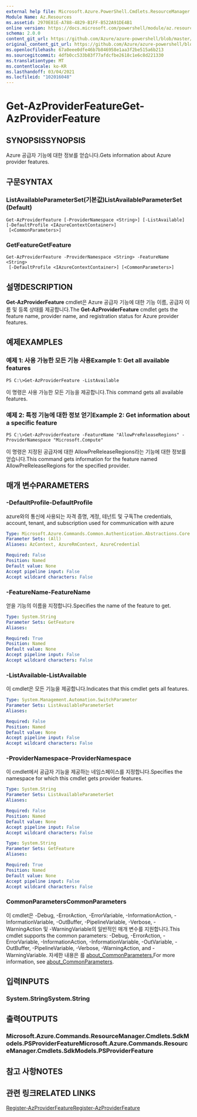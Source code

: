```yaml
---
external help file: Microsoft.Azure.PowerShell.Cmdlets.ResourceManager.dll-Help.xml
Module Name: Az.Resources
ms.assetid: 2970E81E-A788-4829-B1FF-B522A91DE4B1
online version: https://docs.microsoft.com/powershell/module/az.resources/get-azproviderfeature
schema: 2.0.0
content_git_url: https://github.com/Azure/azure-powershell/blob/master/src/Resources/Resources/help/Get-AzProviderFeature.md
original_content_git_url: https://github.com/Azure/azure-powershell/blob/master/src/Resources/Resources/help/Get-AzProviderFeature.md
ms.openlocfilehash: 67a0eee0dfe46b7b846958e1aa3f2be515a6b213
ms.sourcegitcommit: 4dfb0cc533b83f77afdcfbe2618c1e6c8d221330
ms.translationtype: MT
ms.contentlocale: ko-KR
ms.lasthandoff: 03/04/2021
ms.locfileid: "102016048"
---
```

# <span data-ttu-id="9a2fd-101">Get-AzProviderFeature</span><span class="sxs-lookup"><span data-stu-id="9a2fd-101">Get-AzProviderFeature</span></span>

## <span data-ttu-id="9a2fd-102">SYNOPSIS</span><span class="sxs-lookup"><span data-stu-id="9a2fd-102">SYNOPSIS</span></span>
<span data-ttu-id="9a2fd-103">Azure 공급자 기능에 대한 정보를 얻습니다.</span><span class="sxs-lookup"><span data-stu-id="9a2fd-103">Gets information about Azure provider features.</span></span>

## <span data-ttu-id="9a2fd-104">구문</span><span class="sxs-lookup"><span data-stu-id="9a2fd-104">SYNTAX</span></span>

### <span data-ttu-id="9a2fd-105">ListAvailableParameterSet(기본값)</span><span class="sxs-lookup"><span data-stu-id="9a2fd-105">ListAvailableParameterSet (Default)</span></span>
```
Get-AzProviderFeature [-ProviderNamespace <String>] [-ListAvailable] [-DefaultProfile <IAzureContextContainer>]
 [<CommonParameters>]
```

### <span data-ttu-id="9a2fd-106">GetFeature</span><span class="sxs-lookup"><span data-stu-id="9a2fd-106">GetFeature</span></span>
```
Get-AzProviderFeature -ProviderNamespace <String> -FeatureName <String>
 [-DefaultProfile <IAzureContextContainer>] [<CommonParameters>]
```

## <span data-ttu-id="9a2fd-107">설명</span><span class="sxs-lookup"><span data-stu-id="9a2fd-107">DESCRIPTION</span></span>
<span data-ttu-id="9a2fd-108">**Get-AzProviderFeature** cmdlet은 Azure 공급자 기능에 대한 기능 이름, 공급자 이름 및 등록 상태를 제공합니다.</span><span class="sxs-lookup"><span data-stu-id="9a2fd-108">The **Get-AzProviderFeature** cmdlet gets the feature name, provider name, and registration status for Azure provider features.</span></span>

## <span data-ttu-id="9a2fd-109">예제</span><span class="sxs-lookup"><span data-stu-id="9a2fd-109">EXAMPLES</span></span>

### <span data-ttu-id="9a2fd-110">예제 1: 사용 가능한 모든 기능 사용</span><span class="sxs-lookup"><span data-stu-id="9a2fd-110">Example 1: Get all available features</span></span>
```
PS C:\>Get-AzProviderFeature -ListAvailable
```

<span data-ttu-id="9a2fd-111">이 명령은 사용 가능한 모든 기능을 제공합니다.</span><span class="sxs-lookup"><span data-stu-id="9a2fd-111">This command gets all available features.</span></span>

### <span data-ttu-id="9a2fd-112">예제 2: 특정 기능에 대한 정보 얻기</span><span class="sxs-lookup"><span data-stu-id="9a2fd-112">Example 2: Get information about a specific feature</span></span>
```
PS C:\>Get-AzProviderFeature -FeatureName "AllowPreReleaseRegions" -ProviderNamespace "Microsoft.Compute"
```

<span data-ttu-id="9a2fd-113">이 명령은 지정된 공급자에 대한 AllowPreReleaseRegions라는 기능에 대한 정보를 얻습니다.</span><span class="sxs-lookup"><span data-stu-id="9a2fd-113">This command gets information for the feature named AllowPreReleaseRegions for the specified provider.</span></span>

## <span data-ttu-id="9a2fd-114">매개 변수</span><span class="sxs-lookup"><span data-stu-id="9a2fd-114">PARAMETERS</span></span>

### <span data-ttu-id="9a2fd-115">-DefaultProfile</span><span class="sxs-lookup"><span data-stu-id="9a2fd-115">-DefaultProfile</span></span>
<span data-ttu-id="9a2fd-116">azure와의 통신에 사용되는 자격 증명, 계정, 테넌트 및 구독</span><span class="sxs-lookup"><span data-stu-id="9a2fd-116">The credentials, account, tenant, and subscription used for communication with azure</span></span>

```yaml
Type: Microsoft.Azure.Commands.Common.Authentication.Abstractions.Core.IAzureContextContainer
Parameter Sets: (All)
Aliases: AzContext, AzureRmContext, AzureCredential

Required: False
Position: Named
Default value: None
Accept pipeline input: False
Accept wildcard characters: False
```

### <span data-ttu-id="9a2fd-117">-FeatureName</span><span class="sxs-lookup"><span data-stu-id="9a2fd-117">-FeatureName</span></span>
<span data-ttu-id="9a2fd-118">얻을 기능의 이름을 지정합니다.</span><span class="sxs-lookup"><span data-stu-id="9a2fd-118">Specifies the name of the feature to get.</span></span>

```yaml
Type: System.String
Parameter Sets: GetFeature
Aliases:

Required: True
Position: Named
Default value: None
Accept pipeline input: False
Accept wildcard characters: False
```

### <span data-ttu-id="9a2fd-119">-ListAvailable</span><span class="sxs-lookup"><span data-stu-id="9a2fd-119">-ListAvailable</span></span>
<span data-ttu-id="9a2fd-120">이 cmdlet은 모든 기능을 제공합니다.</span><span class="sxs-lookup"><span data-stu-id="9a2fd-120">Indicates that this cmdlet gets all features.</span></span>

```yaml
Type: System.Management.Automation.SwitchParameter
Parameter Sets: ListAvailableParameterSet
Aliases:

Required: False
Position: Named
Default value: None
Accept pipeline input: False
Accept wildcard characters: False
```

### <span data-ttu-id="9a2fd-121">-ProviderNamespace</span><span class="sxs-lookup"><span data-stu-id="9a2fd-121">-ProviderNamespace</span></span>
<span data-ttu-id="9a2fd-122">이 cmdlet에서 공급자 기능을 제공하는 네임스페이스를 지정합니다.</span><span class="sxs-lookup"><span data-stu-id="9a2fd-122">Specifies the namespace for which this cmdlet gets provider features.</span></span>

```yaml
Type: System.String
Parameter Sets: ListAvailableParameterSet
Aliases:

Required: False
Position: Named
Default value: None
Accept pipeline input: False
Accept wildcard characters: False
```

```yaml
Type: System.String
Parameter Sets: GetFeature
Aliases:

Required: True
Position: Named
Default value: None
Accept pipeline input: False
Accept wildcard characters: False
```

### <span data-ttu-id="9a2fd-123">CommonParameters</span><span class="sxs-lookup"><span data-stu-id="9a2fd-123">CommonParameters</span></span>
<span data-ttu-id="9a2fd-124">이 cmdlet은 -Debug, -ErrorAction, -ErrorVariable, -InformationAction, -InformationVariable, -OutBuffer, -PipelineVariable, -Verbose, -WarningAction 및 -WarningVariable의 일반적인 매개 변수를 지원합니다.</span><span class="sxs-lookup"><span data-stu-id="9a2fd-124">This cmdlet supports the common parameters: -Debug, -ErrorAction, -ErrorVariable, -InformationAction, -InformationVariable, -OutVariable, -OutBuffer, -PipelineVariable, -Verbose, -WarningAction, and -WarningVariable.</span></span> <span data-ttu-id="9a2fd-125">자세한 내용은 를 [about_CommonParameters.](http://go.microsoft.com/fwlink/?LinkID=113216)</span><span class="sxs-lookup"><span data-stu-id="9a2fd-125">For more information, see [about_CommonParameters](http://go.microsoft.com/fwlink/?LinkID=113216).</span></span>

## <span data-ttu-id="9a2fd-126">입력</span><span class="sxs-lookup"><span data-stu-id="9a2fd-126">INPUTS</span></span>

### <span data-ttu-id="9a2fd-127">System.String</span><span class="sxs-lookup"><span data-stu-id="9a2fd-127">System.String</span></span>

## <span data-ttu-id="9a2fd-128">출력</span><span class="sxs-lookup"><span data-stu-id="9a2fd-128">OUTPUTS</span></span>

### <span data-ttu-id="9a2fd-129">Microsoft.Azure.Commands.ResourceManager.Cmdlets.SdkModels.PSProviderFeature</span><span class="sxs-lookup"><span data-stu-id="9a2fd-129">Microsoft.Azure.Commands.ResourceManager.Cmdlets.SdkModels.PSProviderFeature</span></span>

## <span data-ttu-id="9a2fd-130">참고 사항</span><span class="sxs-lookup"><span data-stu-id="9a2fd-130">NOTES</span></span>

## <span data-ttu-id="9a2fd-131">관련 링크</span><span class="sxs-lookup"><span data-stu-id="9a2fd-131">RELATED LINKS</span></span>

[<span data-ttu-id="9a2fd-132">Register-AzProviderFeature</span><span class="sxs-lookup"><span data-stu-id="9a2fd-132">Register-AzProviderFeature</span></span>](./Register-AzProviderFeature.md)


